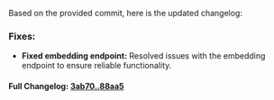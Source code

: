 Based on the provided commit, here is the updated changelog:

### **Fixes:**
- **Fixed embedding endpoint:** Resolved issues with the embedding endpoint to ensure reliable functionality.

#### **Full Changelog:** [3ab70..88aa5](https://github.com/mediar-ai/skyprompt/compare/3ab70..88aa5)

